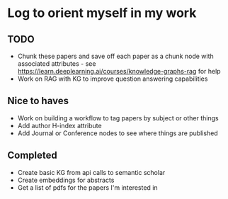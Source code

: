 # Log to orient myself in my work

## TODO
* Chunk these papers and save off each paper as a chunk node with associated attributes - see https://learn.deeplearning.ai/courses/knowledge-graphs-rag for help
* Work on RAG with KG to improve question answering capabilities

## Nice to haves
* Work on building a workflow to tag papers by subject or other things
* Add author H-index attribute
* Add Journal or Conference nodes to see where things are published

## Completed
* Create basic KG from api calls to semantic scholar
* Create embeddings for abstracts
* Get a list of pdfs for the papers I'm interested in
